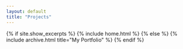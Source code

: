 ```yaml
---
layout: default
title: "Projects"
---
```


{% if site.show_excerpts %}
  {% include home.html %}
{% else %}
  {% include archive.html title="My Portfolio" %}
{% endif %}
